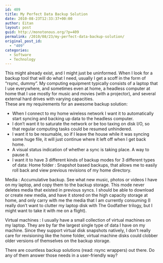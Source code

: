 ```yaml
---
id: 409
title: My Perfect Data Backup Solution
date: 2010-08-23T12:33:37+00:00
author: Eitan
layout: post
guid: http://monotonous.org/?p=409
permalink: /2010/08/23/my-perfect-data-backup-solution/
original_post_id:
  - "409"
categories:
  - Software
  - Technology
---
```

This might already exist, and I might just be uninformed. When I look for a backup tool that will do what I need, usually I get a scoff in the form of &#8220;rsync, dummy&#8221;. My computing equipment typically consists of a laptop that I use everywhere, and sometimes even at home, a headless computer at home that I use mostly for music and movies (with a projector), and several external hard drives with varying capacities.  
These are my requirements for an awesome backup solution:

  * When I connect to my home wireless network I want it to automatically start syncing and backing up data to the headless computer.
  * I don&#8217;t want it to saturate the network or be too taxing on disk I/O, so that regular computing tasks could be resumed unhindered.
  * I want it to be resumable, so if I leave the house while it was syncing some huge file, it will just continue where it left off when I get back home.
  * A visual status indication of whether a sync is taking place. A way to pause it.
  * I want it to have 3 different kinds of backup modes for 3 different types of data:
Home folder
:   Snapshot based backups, that allows me to easily roll back and view previous revisions of my home directory.

Media
:   Accumulative backup. See what new music, photos or videos I have on my laptop, and copy them to the backup storage. This mode never deletes media that existed in previous syncs. I should be able to download or create new media, and have it stored on the high capacity storage at home, and only carry with me the media that I am currently consuming (I really don&#8217;t want to clutter my laptop disk with The Godfather trilogy, but I might want to take it with me on a flight).

Virtual machines
:   I usually have a small collection of virtual machines on my laptop. They are by far the largest single type of data I have on my machine. Since they support virtual disk snapshots natively, I don&#8217;t really care for revisioning like the home folder, virtual machine disks could clobber older versions of themselves on the backup storage.

There are countless backup solutions (read: rsync wrappers) out there. Do any of them answer those needs in a user-friendly way?